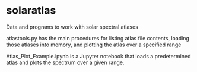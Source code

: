 # solaratlas
Data and programs to work with solar spectral atlases

atlastools.py has the main procedures for listing atlas file contents, loading those atlases into memory, and plotting the atlas over a specified range

Atlas_Plot_Example.ipynb is a Jupyter notebook that loads a predetermined atlas and plots the spectrum over a given range.
